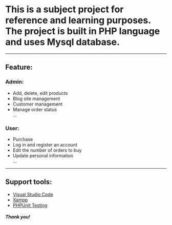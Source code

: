 # This is a subject project for reference and learning purposes. The project is built in PHP language and uses Mysql database.
---------
## Feature:
### Admin:
- Add, delete, edit products
- Blog site management
- Customer management
- Manage order status
  <br> ...
### User:
- Purchase
- Log in and register an account
- Edit the number of orders to buy
- Update personal information
  <br> ...
----------------
## Support tools:
- [Visual Studio Code](https://code.visualstudio.com/)
- [Xampp](https://www.apachefriends.org/download.html)
- [PHPUnit Testing](https://phpunit.de/index.html)

##### Thank you!
